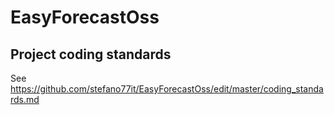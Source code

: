 # EasyForecastOss

## Project coding standards

See https://github.com/stefano77it/EasyForecastOss/edit/master/coding_standards.md

